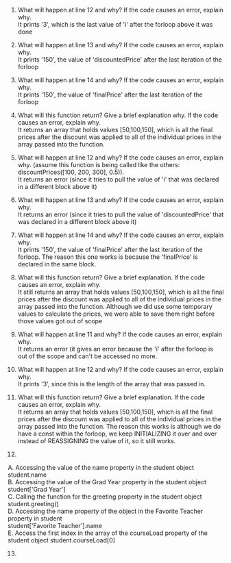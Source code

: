 1. What will happen at line 12 and why? If the code causes an error, explain why. <br />
It prints '3', which is the last value of 'i' after the forloop above it was done <br />

2. What will happen at line 13 and why? If the code causes an error, explain why. <br />
It prints '150', the value of 'discountedPrice' after the last iteration of the forloop <br />

3. What will happen at line 14 and why? If the code causes an error, explain why. <br />
It prints '150', the value of 'finalPrice' after the last iteration of the forloop <br />

4. What will this function return? Give a brief explanation why. If the code causes an error, explain why. <br />
It returns an array that holds values [50,100,150], which is all the final prices after the discount was applied to all of the individual prices in the array passed into the function. <br />

5. What will happen at line 12 and why?  If the code causes an error, explain why. (assume this function is being called like the others: discountPrices([100, 200, 300], 0.5)). <br />
It returns an error (since it tries to pull the value of 'i' that was declared in a different block above it)

6. What will happen at line 13 and why? If the code causes an error, explain why. <br />
It returns an error (since it tries to pull the value of 'discountedPrice' that was declared in a different block above it) <br />

7. What will happen at line 14 and why? If the code causes an error, explain why. <br />
It prints '150', the value of 'finalPrice' after the last iteration of the forloop. The reason this one works is because the 'finalPrice' is declared in the same block. <br />

8. What will this function return? Give a brief explanation. If the code causes an error, explain why. <br />
It still returns an array that holds values [50,100,150], which is all the final prices after the discount was applied to all of the individual prices in the array passed into the function. Although we did use some temporary values to calculate the prices, we were able to save them right before those values got out of scope <br />

9. What will happen at line 11 and why? If the code causes an error, explain why. <br />
It returns an error (it gives an error because the 'i' after the forloop is out of the scope and can't be accessed no more. <br />

10. What will happen at line 12 and why? If the code causes an error, explain why. <br />
It prints '3', since this is the length of the array that was passed in. <br />

11. What will this function return? Give a brief explanation. If the code causes an error, explain why. <br />
It returns an array that holds values [50,100,150], which is all the final prices after the discount was applied to all of the individual prices in the array passed into the function. The reason this works is although we do have a const within the forloop, we keep INITIALIZING it over and over instead of REASSIGNING the value of it, so it still works. <br />

12. <br />
A. Accessing the value of the name property in the student object <br />
student.name <br />
B. Accessing the value of the Grad Year property in the student object <br />
student['Grad Year'] <br />
C. Calling the function for the greeting property in the student object <br />
student.greeting() <br />
D. Accessing the name property of the object in the Favorite Teacher property in student <br />
student['Favorite Teacher'].name <br />
E. Access the first index in the array of the courseLoad property of the student object
student.courseLoad[0] <br />

13.
